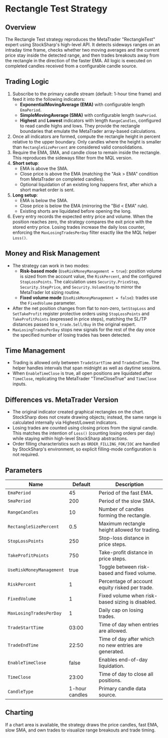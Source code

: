 # Rectangle Test Strategy

## Overview
The Rectangle Test strategy reproduces the MetaTrader "RectangleTest" expert using StockSharp's high-level API. It detects sideways ranges on an intraday time frame, checks whether two moving averages and the current price stay inside the detected range, and then trades breakouts away from the rectangle in the direction of the faster EMA. All logic is executed on completed candles received from a configurable candle source.

## Trading Logic
1. Subscribe to the primary candle stream (default: 1-hour time frame) and feed it into the following indicators:
   - **ExponentialMovingAverage (EMA)** with configurable length `EmaPeriod`.
   - **SimpleMovingAverage (SMA)** with configurable length `SmaPeriod`.
   - **Highest** and **Lowest** indicators with length `RangeCandles`, configured to read candle highs and lows. They provide the rectangle boundaries that emulate the MetaTrader array-based calculations.
2. Once all indicators are formed, compute the rectangle height in percent relative to the upper boundary. Only candles where the height is smaller than `RectangleSizePercent` are considered valid consolidations.
3. Require the EMA, SMA, and candle close to remain inside the rectangle. This reproduces the sideways filter from the MQL version.
4. **Short setup**:
   - EMA is above the SMA.
   - Close price is above the EMA (matching the "Ask > EMA" condition from MetaTrader on completed candles).
   - Optional liquidation of an existing long happens first, after which a short market order is sent.
5. **Long setup**:
   - EMA is below the SMA.
   - Close price is below the EMA (mirroring the "Bid < EMA" rule).
   - Existing shorts are liquidated before opening the long.
6. Every entry records the expected entry price and volume. When the position reaches zero, the strategy compares the exit price with the stored entry price. Losing trades increase the daily loss counter, enforcing the `MaxLosingTradesPerDay` filter exactly like the MQL helper `Loss()`.

## Money and Risk Management
- The strategy can work in two modes:
  - **Risk-based mode** (`UseRiskMoneyManagement = true`): position volume is sized from the account value, the `RiskPercent`, and the configured `StopLossPoints`. The calculation uses `Security.PriceStep`, `Security.StepPrice`, and `Security.VolumeStep` to mirror the MetaTrader lot sizing routine.
  - **Fixed volume mode** (`UseRiskMoneyManagement = false`): trades use the `FixedVolume` parameter.
- After the net position changes from flat to non-zero, `SetStopLoss` and `SetTakeProfit` register protective orders using `StopLossPoints` and `TakeProfitPoints` (expressed in price steps), matching the SL/TP distances passed to `m_trade.Sell/Buy` in the original expert.
- `MaxLosingTradesPerDay` stops new signals for the rest of the day once the specified number of losing trades has been detected.

## Time Management
- Trading is allowed only between `TradeStartTime` and `TradeEndTime`. The helper handles intervals that span midnight as well as daytime sessions.
- When `EnableTimeClose` is true, all open positions are liquidated after `TimeClose`, replicating the MetaTrader "TimeCloseTrue" and `TimeClose` inputs.

## Differences vs. MetaTrader Version
- The original indicator created graphical rectangles on the chart. StockSharp does not create drawing objects; instead, the same range is calculated internally via Highest/Lowest indicators.
- Losing trades are counted using closing prices from the signal candle. This matches the intention of `Loss()` (counting losing orders per day) while staying within high-level StockSharp abstractions.
- Order filling characteristics such as `ORDER_FILLING_FOK/IOC` are handled by StockSharp's environment, so explicit filling-mode configuration is not required.

## Parameters
| Name | Default | Description |
| ---- | ------- | ----------- |
| `EmaPeriod` | 45 | Period of the fast EMA. |
| `SmaPeriod` | 200 | Period of the slow SMA. |
| `RangeCandles` | 10 | Number of candles forming the rectangle. |
| `RectangleSizePercent` | 0.5 | Maximum rectangle height allowed for trading. |
| `StopLossPoints` | 250 | Stop-loss distance in price steps. |
| `TakeProfitPoints` | 750 | Take-profit distance in price steps. |
| `UseRiskMoneyManagement` | true | Toggle between risk-based and fixed volume. |
| `RiskPercent` | 1 | Percentage of account equity risked per trade. |
| `FixedVolume` | 1 | Fixed volume when risk-based sizing is disabled. |
| `MaxLosingTradesPerDay` | 1 | Daily cap on losing trades. |
| `TradeStartTime` | 03:00 | Time of day when entries are allowed. |
| `TradeEndTime` | 22:50 | Time of day after which no new entries are generated. |
| `EnableTimeClose` | false | Enables end-of-day liquidation. |
| `TimeClose` | 23:00 | Time of day to close all positions. |
| `CandleType` | 1-hour candles | Primary candle data source. |

## Charting
If a chart area is available, the strategy draws the price candles, fast EMA, slow SMA, and own trades to visualize range breakouts and trade timing.
